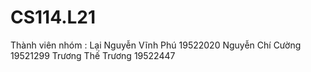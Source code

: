 # CS114.L21

Thành viên nhóm :
  Lại Nguyễn Vĩnh Phú 19522020
  Nguyễn Chí Cường 19521299
  Trương Thế Trương 19522447
